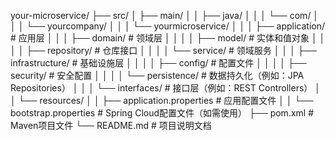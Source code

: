 your-microservice/
├── src/
│   ├── main/
│   │   ├── java/
│   │   │   └── com/
│   │   │       └── yourcompany/
│   │   │           └── yourmicroservice/
│   │   │               ├── application/       # 应用层
│   │   │               ├── domain/            # 领域层
│   │   │               │   ├── model/         # 实体和值对象
│   │   │               │   ├── repository/    # 仓库接口
│   │   │               │   └── service/       # 领域服务
│   │   │               ├── infrastructure/    # 基础设施层
│   │   │               │   ├── config/        # 配置文件
│   │   │               │   ├── security/      # 安全配置
│   │   │               │   └── persistence/   # 数据持久化（例如：JPA Repositories）
│   │   │               └── interfaces/        # 接口层（例如：REST Controllers）
│   │   └── resources/
│   │       ├── application.properties         # 应用配置文件
│   │       └── bootstrap.properties           # Spring Cloud配置文件（如需使用）
├── pom.xml                                   # Maven项目文件
└── README.md                                 # 项目说明文档